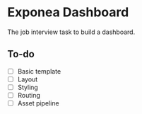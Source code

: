 # Exponea Dashboard

The job interview task to build a dashboard.

## To-do

- [ ] Basic template
- [ ] Layout
- [ ] Styling
- [ ] Routing
- [ ] Asset pipeline
